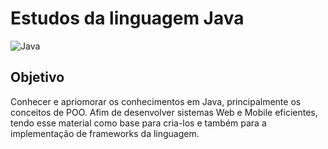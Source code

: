 # Estudos da linguagem Java

![Java](https://img.shields.io/badge/java-%23ED8B00.svg?style=for-the-badge&logo=openjdk&logoColor=white)

## Objetivo
Conhecer e apriomorar os conhecimentos em Java, principalmente os conceitos de POO. Afim de desenvolver sistemas Web e Mobile eficientes, tendo esse material como base para cria-los e também para a implementação de frameworks da linguagem.

